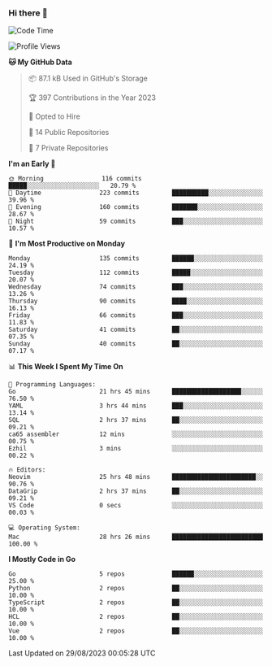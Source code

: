 ### Hi there 👋
<!--![visitors](https://visitor-badge.glitch.me/badge?page_id=d0zingcat)-->
<!--
**d0zingcat/d0zingcat** is a ✨ _special_ ✨ repository because its `README.md` (this file) appears on your GitHub profile.

Here are some ideas to get you started:

- 🔭 I’m currently working on ...
- 🌱 I’m currently learning ...
- 👯 I’m looking to collaborate on ...
- 🤔 I’m looking for help with ...
- 💬 Ask me about ...
- 📫 How to reach me: ...
- 😄 Pronouns: ...
- ⚡ Fun fact: ...
-->
<!--START_SECTION:waka-->
![Code Time](http://img.shields.io/badge/Code%20Time-2%2C981%20hrs%2043%20mins-blue)

![Profile Views](http://img.shields.io/badge/Profile%20Views-0-blue)

**🐱 My GitHub Data** 

> 📦 87.1 kB Used in GitHub's Storage 
 > 
> 🏆 397 Contributions in the Year 2023
 > 
> 💼 Opted to Hire
 > 
> 📜 14 Public Repositories 
 > 
> 🔑 7 Private Repositories 
 > 
**I'm an Early 🐤** 

```text
🌞 Morning                116 commits         █████░░░░░░░░░░░░░░░░░░░░   20.79 % 
🌆 Daytime                223 commits         ██████████░░░░░░░░░░░░░░░   39.96 % 
🌃 Evening                160 commits         ███████░░░░░░░░░░░░░░░░░░   28.67 % 
🌙 Night                  59 commits          ███░░░░░░░░░░░░░░░░░░░░░░   10.57 % 
```
📅 **I'm Most Productive on Monday** 

```text
Monday                   135 commits         ██████░░░░░░░░░░░░░░░░░░░   24.19 % 
Tuesday                  112 commits         █████░░░░░░░░░░░░░░░░░░░░   20.07 % 
Wednesday                74 commits          ███░░░░░░░░░░░░░░░░░░░░░░   13.26 % 
Thursday                 90 commits          ████░░░░░░░░░░░░░░░░░░░░░   16.13 % 
Friday                   66 commits          ███░░░░░░░░░░░░░░░░░░░░░░   11.83 % 
Saturday                 41 commits          ██░░░░░░░░░░░░░░░░░░░░░░░   07.35 % 
Sunday                   40 commits          ██░░░░░░░░░░░░░░░░░░░░░░░   07.17 % 
```


📊 **This Week I Spent My Time On** 

```text
💬 Programming Languages: 
Go                       21 hrs 45 mins      ███████████████████░░░░░░   76.50 % 
YAML                     3 hrs 44 mins       ███░░░░░░░░░░░░░░░░░░░░░░   13.14 % 
SQL                      2 hrs 37 mins       ██░░░░░░░░░░░░░░░░░░░░░░░   09.21 % 
ca65 assembler           12 mins             ░░░░░░░░░░░░░░░░░░░░░░░░░   00.75 % 
Ezhil                    3 mins              ░░░░░░░░░░░░░░░░░░░░░░░░░   00.22 % 

🔥 Editors: 
Neovim                   25 hrs 48 mins      ███████████████████████░░   90.76 % 
DataGrip                 2 hrs 37 mins       ██░░░░░░░░░░░░░░░░░░░░░░░   09.21 % 
VS Code                  0 secs              ░░░░░░░░░░░░░░░░░░░░░░░░░   00.03 % 

💻 Operating System: 
Mac                      28 hrs 26 mins      █████████████████████████   100.00 % 
```

**I Mostly Code in Go** 

```text
Go                       5 repos             ██████░░░░░░░░░░░░░░░░░░░   25.00 % 
Python                   2 repos             ██░░░░░░░░░░░░░░░░░░░░░░░   10.00 % 
TypeScript               2 repos             ██░░░░░░░░░░░░░░░░░░░░░░░   10.00 % 
HCL                      2 repos             ██░░░░░░░░░░░░░░░░░░░░░░░   10.00 % 
Vue                      2 repos             ██░░░░░░░░░░░░░░░░░░░░░░░   10.00 % 
```




 Last Updated on 29/08/2023 00:05:28 UTC
<!--END_SECTION:waka-->

